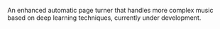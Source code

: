 An enhanced automatic page turner that handles more complex music based on deep learning techniques, currently under development.
